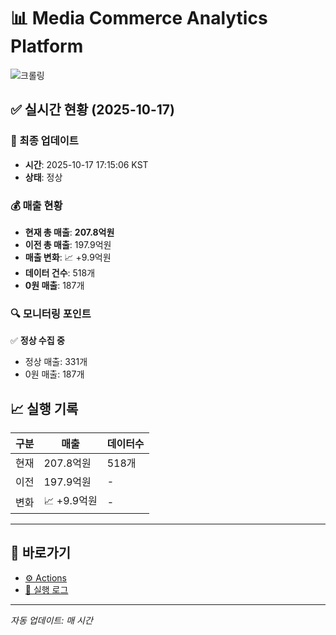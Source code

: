 # 📊 Media Commerce Analytics Platform

![크롤링](https://img.shields.io/badge/크롤링-정상-green)

## ✅ 실시간 현황 (2025-10-17)

### 📍 최종 업데이트
- **시간**: 2025-10-17 17:15:06 KST
- **상태**: 정상

### 💰 매출 현황
- **현재 총 매출**: **207.8억원**
- **이전 총 매출**: 197.9억원
- **매출 변화**: 📈 +9.9억원
- **데이터 건수**: 518개
- **0원 매출**: 187개

### 🔍 모니터링 포인트

✅ **정상 수집 중**
- 정상 매출: 331개
- 0원 매출: 187개


## 📈 실행 기록

| 구분 | 매출 | 데이터수 |
|------|------|----------|
| 현재 | 207.8억원 | 518개 |
| 이전 | 197.9억원 | - |
| 변화 | 📈 +9.9억원 | - |

---

## 🔗 바로가기

- [⚙️ Actions](../../actions)
- [📝 실행 로그](../../actions/workflows/daily_scraping.yml)

---

*자동 업데이트: 매 시간*
